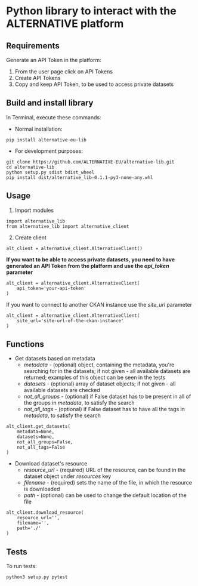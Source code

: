 # Python library to interact with the ALTERNATIVE platform

## Requirements
Generate an API Token in the platform:
1. From the user page click on API Tokens
2. Create API Tokens
3. Copy and keep API Token, to be used to access private datasets

## Build and install library
In Terminal, execute these commands:
- Normal installation:
```
pip install alternative-eu-lib
```
- For development purposes:
```
git clone https://github.com/ALTERNATIVE-EU/alternative-lib.git
cd alternative-lib
python setup.py sdist bdist_wheel
pip install dist/alternative_lib-0.1.1-py3-none-any.whl
```

## Usage
1. Import modules
```
import alternative_lib
from alternative_lib import alternative_client
```
2. Create client
```
alt_client = alternative_client.AlternativeClient()
```
**If you want to be able to access private datasets, you need to have generated an API Token from the platform and use the *api_token* parameter**
```
alt_client = alternative_client.AlternativeClient(
    api_token='your-api-token'
)
```
If you want to connect to another CKAN instance use the *site_url* parameter
```
alt_client = alternative_client.AlternativeClient(
    site_url='site-url-of-the-ckan-instance'
)
```

## Functions
- Get datasets based on metadata
    - *metadata* - (optional) object, containing the metadata, you're searching for in the datasets; if not given - all available datasets are returned; examples of this object can be seen in the tests
    - *datasets* - (optional) array of dataset objects; if not given - all available datasets are checked
    - *not_all_groups* - (optional) if False dataset has to be present in all of the groups in *metadata*, to satisfy the search
    - *not_all_tags* - (optional) if False dataset has to have all the tags in *metadata*, to satisfy the search
```
alt_client.get_datasets(
    metadata=None,
    datasets=None,
    not_all_groups=False,
    not_all_tags=False
)
```
- Download dataset's resource
    - *resource_url* - (required) URL of the resource, can be found in the dataset object under *resources* key
    - *filename* - (required) sets the name of the file, in which the resource is downloaded
    - *path* - (optional) can be used to change the default location of the file
```
alt_client.download_resource(
    resource_url='',
    filename='',
    path='./'
)
```

## Tests
To run tests:
```
python3 setup.py pytest
```
